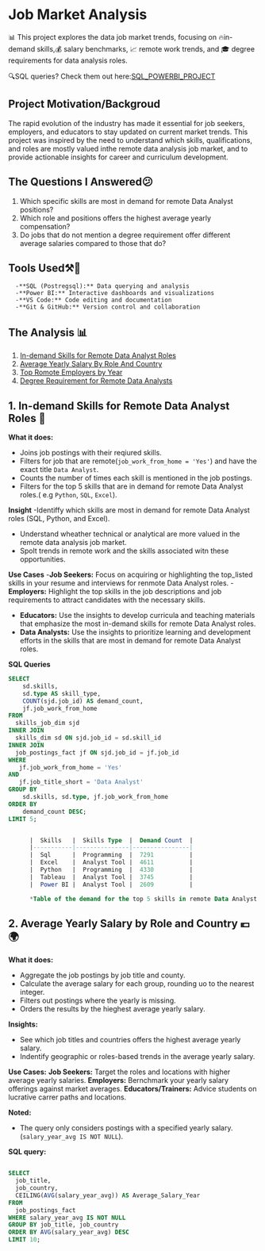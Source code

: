 # Job Market Analysis
📊 This project explores the data job market trends, focusing on 🔥in-demand skills,💰 salary benchmarks, 📈 remote work trends, and 🎓 degree requirements for data analysis roles.

🔍SQL queries? Check them out here:[SQL_POWERBI_PROJECT](#SQL_POWERBI_PROJECT)

## Project Motivation/Backgroud
The rapid evolution of the industry has made it essential for job seekers, employers, and educators to stay updated on current market trends. This project was inspired by the need to understand which skills, qualifications, and roles are mostly valued inthe remote data analysis job market, and to provide actionable insights for career and curriculum development. 
## The Questions I Answered😕 
1. Which specific skills are most in demand for remote Data Analyst positions?
2. Which role and positions offers the highest average yearly compensation?
3. Do jobs that do not mention a degree requirement offer different average salaries compared to those that do?

## Tools Used⚒️🔧 
      -**SQL (Postregsql):** Data querying and analysis
      -**Power BI:** Interactive dashboards and visualizations
      -**VS Code:** Code editing and documentation
      -**Git & GitHub:** Version control and collaboration


## The Analysis 📊
1. [In-demand Skills for Remote Data Analyst Roles](#in-demand-skills-for-remote-data-analyst-roles)
2. [Average Yearly Salary By Role And Country](#average-yearly-salary-by-role-and-country)
3. [Top Romote Employers by Year](#top-remote-employers-by-year)
4. [Degree Requirement for Remote Data Analysts](#-degree-requirement-for-remote-data-analysts)

## 1. In-demand Skills for Remote Data Analyst Roles 🚀 

**What it does:**
- Joins job postings with their reqiured skills.
- Filters for job that are remote(`job_work_from_home = 'Yes'`) and have the exact title  `Data Analyst`.
- Counts the number of times each skill is mentioned in the job postings.
- Filters for the top 5 skills that are in demand for remote Data Analyst roles.( e.g `Python`, `SQL`, `Excel`).

**Insight**
 -Identiffy which skills are most in demand for remote Data Analyst roles (SQL, Python, and Excel).
 - Understand wheather technical or analytical are more valued in the remote data analysis job market.
 - Spolt trends in remote work and the skills associated witn these opportunities.

 **Use Cases**
 -**Job Seekers:** Focus on acquiring or highlighting the top_listed skills in your resume and interviews for renmote Data Analyst roles.
 -**Employers:** Highlight the top skills in the job descriptions and job requirements to attract candidates with the necessary skills.
- **Educators:** Use the insights to develop curricula and teaching materials that emphasize the most in-demand skills for remote Data Analyst roles.
- **Data Analysts:** Use the insights to prioritize learning and development efforts in the skills that are most in demand for remote Data Analyst roles.

**SQL Queries**
```sql
SELECT 
    sd.skills,
    sd.type AS skill_type,
    COUNT(sjd.job_id) AS demand_count,
    jf.job_work_from_home
FROM 
  skills_job_dim sjd
INNER JOIN 
  skills_dim sd ON sjd.job_id = sd.skill_id
INNER JOIN 
  job_postings_fact jf ON sjd.job_id = jf.job_id
WHERE 
   jf.job_work_from_home = 'Yes'
AND
   jf.job_title_short = 'Data Analyst'
GROUP BY 
    sd.skills, sd.type, jf.job_work_from_home
ORDER BY 
    demand_count DESC;
LIMIT 5;


      |  Skills   |  Skills Type  |  Demand Count  |
      |-----------|---------------|----------------|
      |  Sql      |  Programming  |  7291          |
      |  Excel    |  Analyst Tool |  4611          |
      |  Python   |  Programming  |  4330          |
      |  Tableau  |  Analyst Tool |  3745          |
      |  Power BI |  Analyst Tool |  2609          |

      *Table of the demand for the top 5 skills in remote Data Analyst in job postings.*
```

## 2. Average Yearly Salary by Role and Country 💶🌍 

**What it does:**
- Aggregate the job postings by job title and county.
- Calculate the average salary for each group, rounding uo to the nearest integer.
- Filters out postings where the yearly is missing.
- Orders the results by the hieghest average yearly salary.

**Insights:**
- See which job titles and countries offers the highest average yearly salary.
- Indentify geographic or roles-based trends in the average yearly salary.

**Use Cases:**
   **Job Seekers:** Target the roles and locations with higher average yearly salaries.
   **Employers:** Bernchmark your yearly salary offerings against market averages.
   **Educators/Trainers:** Advice students on lucrative carrer paths and locations.

   **Noted:**
   - The query only considers postings with a specified yearly salary. (`salary_year_avg IS NOT NULL`).

   **SQL query:**
```sql

SELECT
  job_title,
  job_country,
  CEILING(AVG(salary_year_avg)) AS Average_Salary_Year
FROM 
  job_postings_fact
WHERE salary_year_avg IS NOT NULL
GROUP BY job_title, job_country
ORDER BY AVG(salary_year_avg) DESC
LIMIT 10;
